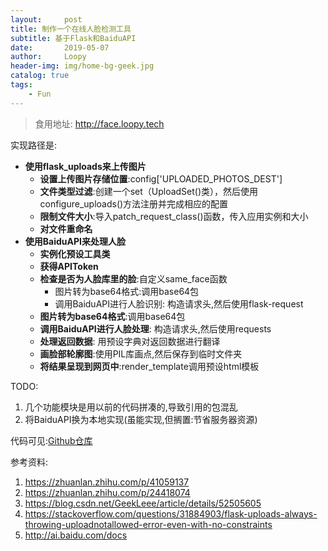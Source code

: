 ```yaml
---
layout:     post
title: 制作一个在线人脸检测工具
subtitle: 基于Flask和BaiduAPI
date:       2019-05-07
author:     Loopy
header-img: img/home-bg-geek.jpg
catalog: true
tags:
    - Fun
---
```


> 食用地址: http://face.loopy.tech

实现路径是:
 - **使用flask_uploads来上传图片**
    - **设置上传图片存储位置**:config['UPLOADED_PHOTOS_DEST']
    - **文件类型过滤**:创建一个set（UploadSet()类），然后使用configure_uploads()方法注册并完成相应的配置
    - **限制文件大小**:导入patch_request_class()函数，传入应用实例和大小
    - **对文件重命名**
 - **使用BaiduAPI来处理人脸**
    - **实例化预设工具类**
    - **获得APIToken**
    - **检查是否为人脸库里的脸**:自定义same_face函数
        - 图片转为base64格式:调用base64包
        - 调用BaiduAPI进行人脸识别: 构造请求头,然后使用flask-request
    - **图片转为base64格式**:调用base64包
    - **调用BaiduAPI进行人脸处理**: 构造请求头,然后使用requests
    - **处理返回数据**: 用预设字典对返回数据进行翻译
    - **画脸部轮廓图**:使用PIL库画点,然后保存到临时文件夹
    - **将结果呈现到网页中**:render_template调用预设html模板

TODO:
  1. 几个功能模块是用以前的代码拼凑的,导致引用的包混乱
  2. 将BaiduAPI换为本地实现(虽能实现,但搁置:节省服务器资源)

代码可见:[Github仓库](https://github.com/loopyme/online-tools/face)

参考资料:
1. https://zhuanlan.zhihu.com/p/41059137
2. https://zhuanlan.zhihu.com/p/24418074
3. https://blog.csdn.net/GeekLeee/article/details/52505605
4. https://stackoverflow.com/questions/31884903/flask-uploads-always-throwing-uploadnotallowed-error-even-with-no-constraints
5. http://ai.baidu.com/docs
